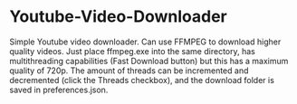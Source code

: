 # Youtube-Video-Downloader
Simple Youtube video downloader. Can use FFMPEG to download higher quality videos.
Just place ffmpeg.exe into the same directory, has multithreading capabilities (Fast Download button)
but this has a maximum quality of 720p. The amount of threads can be incremented and decremented (click the
Threads checkbox), and the download folder is saved in preferences.json.
